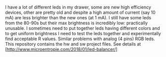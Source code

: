 I have a lot of different leds in my drawer, some are new high efficiency devices, other are pretty old and despite a high amount of current (say 10 mA) are less brighter than the new ones (at 1 mA). I still have some leds from the 80-90s but their max brightness is incredibly low: practically unusable.
I sometimes need to put together leds having different colors and to get uniform brightness I need to test the leds together and experimentally find acceptable R values.
Similar problems with analog (4 pins) RGB leds.<br>
This repository contains the hw and sw project files.
See details at [http://www.microentropie.com/2018/01/led-balancer/]

